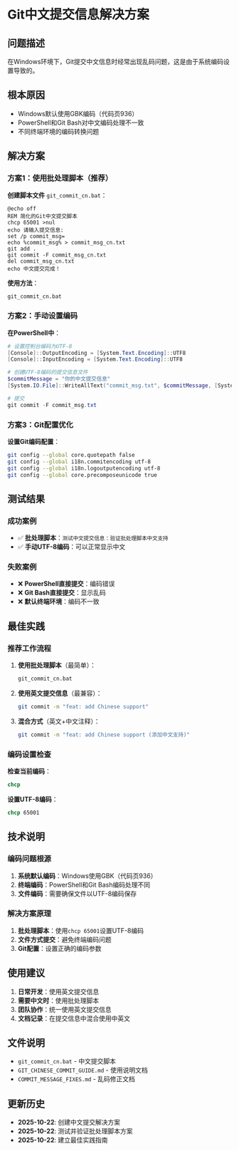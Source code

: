 # Git中文提交信息解决方案

## 问题描述
在Windows环境下，Git提交中文信息时经常出现乱码问题，这是由于系统编码设置导致的。

## 根本原因
- Windows默认使用GBK编码（代码页936）
- PowerShell和Git Bash对中文编码处理不一致
- 不同终端环境的编码转换问题

## 解决方案

### 方案1：使用批处理脚本（推荐）

**创建脚本文件** `git_commit_cn.bat`：
```batch
@echo off
REM 简化的Git中文提交脚本
chcp 65001 >nul
echo 请输入提交信息:
set /p commit_msg=
echo %commit_msg% > commit_msg_cn.txt
git add .
git commit -F commit_msg_cn.txt
del commit_msg_cn.txt
echo 中文提交完成！
```

**使用方法**：
```cmd
git_commit_cn.bat
```

### 方案2：手动设置编码

**在PowerShell中**：
```powershell
# 设置控制台编码为UTF-8
[Console]::OutputEncoding = [System.Text.Encoding]::UTF8
[Console]::InputEncoding = [System.Text.Encoding]::UTF8

# 创建UTF-8编码的提交信息文件
$commitMessage = "你的中文提交信息"
[System.IO.File]::WriteAllText("commit_msg.txt", $commitMessage, [System.Text.Encoding]::UTF8)

# 提交
git commit -F commit_msg.txt
```

### 方案3：Git配置优化

**设置Git编码配置**：
```bash
git config --global core.quotepath false
git config --global i18n.commitencoding utf-8
git config --global i18n.logoutputencoding utf-8
git config --global core.precomposeunicode true
```

## 测试结果

### 成功案例
- ✅ **批处理脚本**：`测试中文提交信息：验证批处理脚本中文支持`
- ✅ **手动UTF-8编码**：可以正常显示中文

### 失败案例
- ❌ **PowerShell直接提交**：编码错误
- ❌ **Git Bash直接提交**：显示乱码
- ❌ **默认终端环境**：编码不一致

## 最佳实践

### 推荐工作流程

1. **使用批处理脚本**（最简单）：
   ```cmd
   git_commit_cn.bat
   ```

2. **使用英文提交信息**（最兼容）：
   ```bash
   git commit -m "feat: add Chinese support"
   ```

3. **混合方式**（英文+中文注释）：
   ```bash
   git commit -m "feat: add Chinese support (添加中文支持)"
   ```

### 编码设置检查

**检查当前编码**：
```cmd
chcp
```

**设置UTF-8编码**：
```cmd
chcp 65001
```

## 技术说明

### 编码问题根源
1. **系统默认编码**：Windows使用GBK（代码页936）
2. **终端编码**：PowerShell和Git Bash编码处理不同
3. **文件编码**：需要确保文件以UTF-8编码保存

### 解决方案原理
1. **批处理脚本**：使用`chcp 65001`设置UTF-8编码
2. **文件方式提交**：避免终端编码问题
3. **Git配置**：设置正确的编码参数

## 使用建议

1. **日常开发**：使用英文提交信息
2. **需要中文时**：使用批处理脚本
3. **团队协作**：统一使用英文提交信息
4. **文档记录**：在提交信息中混合使用中英文

## 文件说明

- `git_commit_cn.bat` - 中文提交脚本
- `GIT_CHINESE_COMMIT_GUIDE.md` - 使用说明文档
- `COMMIT_MESSAGE_FIXES.md` - 乱码修正文档

## 更新历史

- **2025-10-22**: 创建中文提交解决方案
- **2025-10-22**: 测试并验证批处理脚本方案
- **2025-10-22**: 建立最佳实践指南
